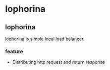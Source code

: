 # lophorina

## lophorina

lophorina is simple local load balancer.

### feature

- Distributing http request and return response
